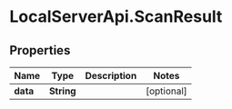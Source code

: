 # LocalServerApi.ScanResult

## Properties
Name | Type | Description | Notes
------------ | ------------- | ------------- | -------------
**data** | **String** |  | [optional] 


